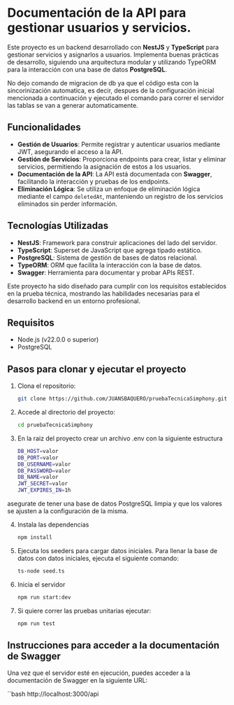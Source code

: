 # Documentación de la API para gestionar usuarios y servicios.

Este proyecto es un backend desarrollado con **NestJS** y **TypeScript** para gestionar servicios y asignarlos a usuarios. Implementa buenas prácticas de desarrollo, siguiendo una arquitectura modular y utilizando TypeORM para la interacción con una base de datos **PostgreSQL**.

No dejo comando de migracion de db ya que el código esta con la sincorinización automatica, es decir, despues de la configuración inicial mencionada a continuación y ejecutado el comando para correr el servidor las tablas se van a generar automaticamente.

## Funcionalidades

- **Gestión de Usuarios**: Permite registrar y autenticar usuarios mediante JWT, asegurando el acceso a la API.
- **Gestión de Servicios**: Proporciona endpoints para crear, listar y eliminar servicios, permitiendo la asignación de estos a los usuarios.
- **Documentación de la API**: La API está documentada con **Swagger**, facilitando la interacción y pruebas de los endpoints.
- **Eliminación Lógica**: Se utiliza un enfoque de eliminación lógica mediante el campo `deletedAt`, manteniendo un registro de los servicios eliminados sin perder información.

## Tecnologías Utilizadas

- **NestJS**: Framework para construir aplicaciones del lado del servidor.
- **TypeScript**: Superset de JavaScript que agrega tipado estático.
- **PostgreSQL**: Sistema de gestión de bases de datos relacional.
- **TypeORM**: ORM que facilita la interacción con la base de datos.
- **Swagger**: Herramienta para documentar y probar APIs REST.

Este proyecto ha sido diseñado para cumplir con los requisitos establecidos en la prueba técnica, mostrando las habilidades necesarias para el desarrollo backend en un entorno profesional.

## Requisitos

- Node.js (v22.0.0 o superior)
- PostgreSQL

## Pasos para clonar y ejecutar el proyecto

1. Clona el repositorio:

   ```bash
   git clone https://github.com/JUANSBAQUERO/pruebaTecnicaSimphony.git

2. Accede al directorio del proyecto:

   ```bash
   cd pruebaTecnicaSimphony

3. En la raiz del proyecto crear un archivo .env con la siguiente estructura

   ```bash
   DB_HOST=valor
   DB_PORT=valor
   DB_USERNAME=valor
   DB_PASSWORD=valor
   DB_NAME=valor
   JWT_SECRET=valor
   JWT_EXPIRES_IN=1h

asegurate de tener una base de datos PostgreSQL limpia y que los valores se ajusten a la configuración de la misma.

4. Instala las dependencias

   ```bash
   npm install 

5. Ejecuta los seeders para cargar datos iniciales. Para llenar la base de datos con datos iniciales, ejecuta el siguiente comando:

   ```bash
   ts-node seed.ts

6. Inicia el servidor

   ```bash
   npm run start:dev

7. Si quiere correr las pruebas unitarias ejecutar:

   ```bash
   npm run test

## Instrucciones para acceder a la documentación de Swagger

Una vez que el servidor esté en ejecución, puedes acceder a la documentación de Swagger en la siguiente URL:

   ``bash
   http://localhost:3000/api

